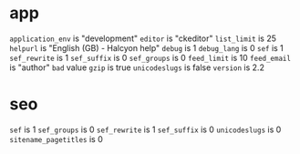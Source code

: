 # app
`application_env` is "development"
`editor` is "ckeditor"
`list_limit` is 25
`helpurl` is "English (GB) - Halcyon help"
`debug` is 1
`debug_lang` is 0
`sef` is 1
`sef_rewrite` is 1
`sef_suffix` is 0
`sef_groups` is 0
`feed_limit` is 10
`feed_email` is "author"
`bad` value
`gzip` is true
`unicodeslugs` is false
`version` is 2.2

# seo
`sef` is 1
`sef_groups` is 0
`sef_rewrite` is 1
`sef_suffix` is 0
`unicodeslugs` is 0
`sitename_pagetitles` is 0